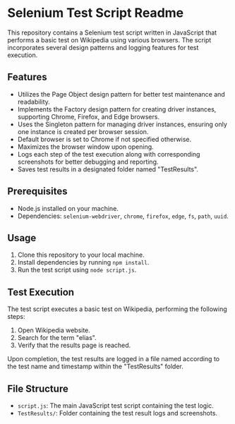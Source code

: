 # Selenium Test Script Readme

This repository contains a Selenium test script written in JavaScript that performs a basic test on Wikipedia using various browsers. The script incorporates several design patterns and logging features for test execution.

## Features

- Utilizes the Page Object design pattern for better test maintenance and readability.
- Implements the Factory design pattern for creating driver instances, supporting Chrome, Firefox, and Edge browsers.
- Uses the Singleton pattern for managing driver instances, ensuring only one instance is created per browser session.
- Default browser is set to Chrome if not specified otherwise.
- Maximizes the browser window upon opening.
- Logs each step of the test execution along with corresponding screenshots for better debugging and reporting.
- Saves test results in a designated folder named "TestResults".

## Prerequisites

- Node.js installed on your machine.
- Dependencies: `selenium-webdriver`, `chrome`, `firefox`, `edge`, `fs`, `path`, `uuid`.

## Usage

1. Clone this repository to your local machine.
2. Install dependencies by running `npm install`.
3. Run the test script using `node script.js`.

## Test Execution

The test script executes a basic test on Wikipedia, performing the following steps:
1. Open Wikipedia website.
2. Search for the term "elias".
3. Verify that the results page is reached.

Upon completion, the test results are logged in a file named according to the test name and timestamp within the "TestResults" folder.

## File Structure

- `script.js`: The main JavaScript test script containing the test logic.
- `TestResults/`: Folder containing the test result logs and screenshots.
